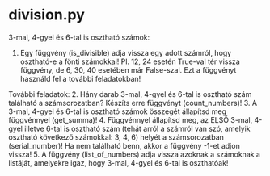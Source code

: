# division.py
3-mal, 4-gyel és 6-tal is osztható számok:

1. Egy függvény (is_divisible) adja vissza egy adott számról, hogy osztható-e a fönti számokkal! Pl. 12, 24 esetén True-val tér vissza függvény, de 6, 30, 40 esetében már False-szal.
Ezt a függvényt használd fel a további feladatokban!

További feladatok:
2. Hány darab 3-mal, 4-gyel és 6-tal is osztható szám található a számsorozatban? Készíts erre függvényt (count_numbers)!
3. A 3-mal, 4-gyel és 6-tal is osztható számok összegét állapítsd meg függvénnyel (get_summa)!
4. Függvénnyel állapítsd meg, az ELSŐ 3-mal, 4-gyel illetve 6-tal is osztható szám (tehát arról a számról van szó, amelyik osztható következő számokkal: 3, 4, 6) helyét a számsorozatban (serial_number)! Ha nem található benn, akkor a függvény -1-et adjon vissza!
5. A függvény (list_of_numbers) adja vissza azoknak a számoknak a listáját, amelyekre igaz, hogy 3-mal, 4-gyel és 6-tal is oszthatóak!